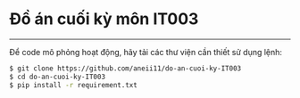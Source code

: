 # Đồ án cuối kỳ môn IT003
---
Để code mô phỏng hoạt động, hãy tải các thư viện cần thiết sử dụng lệnh:
```bash
$ git clone https://github.com/aneii11/do-an-cuoi-ky-IT003
$ cd do-an-cuoi-ky-IT003
$ pip install -r requirement.txt
```
